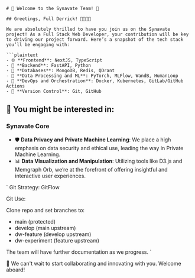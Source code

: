 ```
# 🎉 Welcome to the Synavate Team! 🌟

## Greetings, Full Derrick! 👩‍💻👨‍💻

We are absolutely thrilled to have you join us on the Synavate project! As a Full Stack Web Developer, your contribution will be key to driving our project forward. Here’s a snapshot of the tech stack you’ll be engaging with:

```plaintext
- 🌐 **Frontend**: NextJS, TypeScript
- 🔧 **Backend**: FastAPI, Python
- 💾 **Databases**: MongoDB, Redis, QDrant
- 🤖 **Data Processing and ML**: PyTorch, MLFlow, WandB, HumanLoop
- 🚀 **DevOps and Orchestration**: Docker, Kubernetes, GitLab/GitHub Actions
- 🔀 **Version Control**: Git, GitHub
```

## 👾 You might be interested in:
### Synavate Core
- 🛡️ **Data Privacy and Private Machine Learning**: We place a high emphasis on data security and ethical use, leading the way in Private Machine Learning.
- 📊 **Data Visualization and Manipulation**: Utilizing tools like D3.js and Memgraph Orb, we’re at the forefront of offering insightful and interactive user experiences.

`
Git Strategy: GitFlow

Git Use:

Clone repo and set branches to:
- main (protected)
- develop (main upstream)
- dw-feature (develop upstream)
- dw-experiment (feature upstream)

The team will have further documentation as we progress.
`

🙌 We can't wait to start collaborating and innovating with you. Welcome aboard!
```